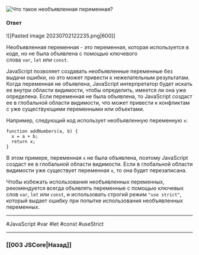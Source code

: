 ![Что такое необъявленная переменная?](https://youtu.be/nvktMVFM0_M?t=236)

#### Ответ

![[Pasted image 20230702122235.png|600]]

Необъявленная переменная - это переменная, которая используется в коде, но не была объявлена с помощью ключевого слова `var`, `let` или `const`.

JavaScript позволяет создавать необъявленные переменные без выдачи ошибки, но это может привести к нежелательным результатам. Когда переменная не объявлена, JavaScript интерпретатор будет искать ее внутри области видимости, чтобы определить, имеется ли она уже определена. Если переменная не была объявлена, то JavaScript создаст ее в глобальной области видимости, что может привести к конфликтам с уже существующими переменными или объектами.

Например, следующий код использует необъявленную переменную `x`:

```
function addNumbers(a, b) {
  x = a + b;
  return x;
}
```

В этом примере, переменная `x` не была объявлена, поэтому JavaScript создаст ее в глобальной области видимости. Если в глобальной области видимости уже существует переменная `x`, то она будет перезаписана.

Чтобы избежать использования необъявленных переменных, рекомендуется всегда объявлять переменные с помощью ключевых слов `var`, `let` или `const`, и использовать строгий режим `"use strict"`, который выдает ошибку при попытке использования необъявленных переменных.

___
#JavaScript #var #let #const #useStrict

___

### [[003 JSCore|Назад]]
